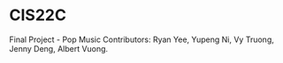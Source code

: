 # CIS22C
Final Project - Pop Music
Contributors: 
Ryan Yee,
Yupeng Ni,
Vy Truong,
Jenny Deng,
Albert Vuong.
